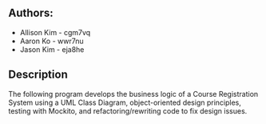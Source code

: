 ## Authors:
* Allison Kim - cgm7vq 
* Aaron Ko - wwr7nu 
* Jason Kim - eja8he

## Description

The following program develops the business logic of a Course Registration System using a UML Class Diagram, 
object-oriented design principles, testing with Mockito, and refactoring/rewriting code to fix design issues. 
